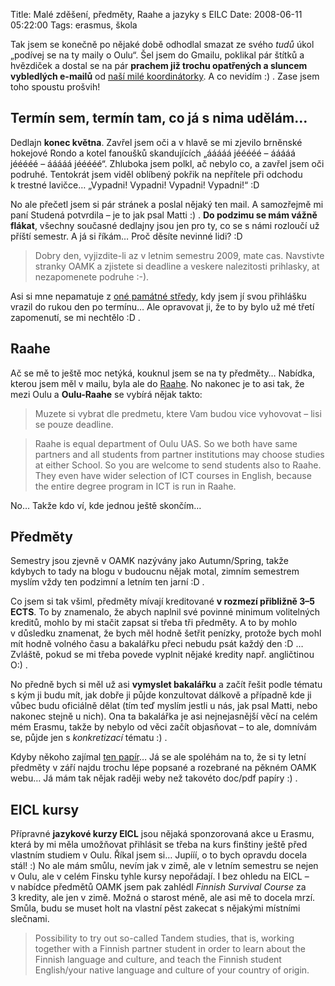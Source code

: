 Title: Malé zděšení, předměty, Raahe a jazyky s EILC
Date: 2008-06-11 05:22:00
Tags: erasmus, škola

Tak jsem se konečně po nějaké době odhodlal smazat ze svého *tudů* úkol „podívej se na ty maily o Oulu“. Šel jsem do Gmailu, poklikal pár štítků a hvězdiček a dostal se na pár **prachem již trochu opatřených a sluncem vybledlých e-mailů** od [naší milé koordinátorky](http://www.fit.vutbr.cz/~studena/). A co nevidím :) . Zase jsem toho spoustu prošvih!

## Termín sem, termín tam, co já s nima udělám…

Dedlajn **konec května**. Zavřel jsem oči a v hlavě se mi zjevilo brněnské hokejové Rondo a kotel fanoušků skandujících „ááááá jééééé – ááááá jééééé – ááááá jééééé“. Zhluboka jsem polkl, ač nebylo co, a zavřel jsem oči podruhé. Tentokrát jsem viděl oblíbený pokřik na nepřítele při odchodu k trestné lavičce… „Vypadni! Vypadni! Vypadni! Vypadni!“ :D

No ale přečetl jsem si pár stránek a poslal nějaký ten mail. A samozřejmě mi paní Studená potvrdila – je to jak psal Matti :) . **Do podzimu se mám vážně flákat**, všechny současné dedlajny jsou jen pro ty, co se s námi rozloučí už příští semestr. A já si říkám… Proč děsíte nevinné lidi? :D

> Dobry den, vyjizdite-li az v letnim semestru 2009, mate cas. Navstivte stranky OAMK a zjistete si deadline a veskere nalezitosti prihlasky, at nezapomenete podruhe :-).

Asi si mne nepamatuje z [oné památné středy](|filename|2008-02-17_erasmus.md), kdy jsem jí svou přihlášku vrazil do rukou den po termínu… Ale opravovat ji, že to by bylo už mé třetí zapomenutí, se mi nechtělo
:D .

## Raahe

Ač se mě to ještě moc netýká, kouknul jsem se na ty předměty… Nabídka, kterou jsem měl v mailu, byla ale do [Raahe](http://maps.google.com/maps?f=q&hl=cs&geocode=&q=raahe&sll=49.223844,16.582586&sspn=0.007568,0.017917&ie=UTF8&ll=64.862941,25.114746&spn=0.630033,2.293396&z=9&iwloc=addr). No nakonec je to asi tak, že mezi Oulu a **Oulu-Raahe** se vybírá nějak takto:

> Muzete si vybrat dle predmetu, ktere Vam budou vice vyhovovat – lisi se pouze deadline.

> Raahe is equal department of Oulu UAS. So we both have same partners and all students from partner institutions may choose studies at either School. So you are welcome to send students also to Raahe. They even have wider selection of ICT courses in English, because the entire degree program in ICT is run in Raahe.

No… Takže kdo ví, kde jednou ještě skončím…

## Předměty

Semestry jsou zjevně v OAMK nazývány jako Autumn/Spring, takže kdybych to tady na blogu v budoucnu nějak motal, zimním semestrem myslím vždy ten podzimní a letním ten jarní :D .

Co jsem si tak všiml, předměty mívají kreditované **v rozmezí přibližně 3–5 ECTS**. To by znamenalo, že abych naplnil své povinné minimum volitelných kreditů, mohlo by mi stačit zapsat si třeba tři předměty. A to by mohlo v důsledku znamenat, že bych měl hodně šetřit penízky, protože bych mohl mít hodně volného času a bakalářku přeci nebudu psát každý den :D … Zvláště, pokud se mi třeba povede vyplnit nějaké kredity např. angličtinou O:) .

No předně bych si měl už asi **vymyslet bakalářku** a začít řešit podle tématu s kým ji budu mít, jak dobře ji půjde konzultovat dálkově a případně kde ji vůbec budu oficiálně dělat (tím teď myslím jestli u nás, jak psal Matti, nebo nakonec stejně u nich). Ona ta bakalářka je asi nejnejasnější věcí na celém mém Erasmu, takže by nebylo od věci začít objasňovat – to ale, domnívám se, půjde jen s *konkretizací* tématu :) .

Kdyby někoho zajímal [ten papír](|filename|/files/courses0809.pdf)… Já se ale spoléhám na to, že si ty letní předměty v září najdu trochu lépe popsané a rozebrané na pěkném OAMK webu… Já mám tak nějak raději weby než takovéto doc/pdf papíry :) .

## EICL kursy

Přípravné **jazykové kurzy EICL** jsou nějaká sponzorovaná akce u Erasmu, která by mi měla umožňovat přihlásit se třeba na kurs finštiny ještě před vlastním studiem v Oulu. Říkal jsem si… Jupííí, o to bych opravdu docela stál! :) No ale mám smůlu, nevím jak v zimě, ale v letním semestru se nejen v Oulu, ale v celém Finsku tyhle kursy nepořádají. I bez ohledu na EICL – v nabídce předmětů OAMK jsem pak zahlédl *Finnish Survival Course* za 3 kredity, ale jen v zimě. Možná o starost méně, ale asi mě to docela mrzí. Smůla, budu se muset holt na vlastní pěst zakecat s nějakými místními slečnami.

> Possibility to try out so-called Tandem studies, that is, working together with a Finnish partner student in order to learn about the Finnish language and culture, and teach the Finnish student English/your native language and culture of your country of origin.
